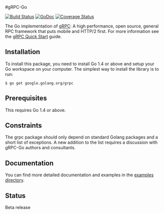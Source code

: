 #gRPC-Go

[![Build Status](https://travis-ci.org/grpc/grpc-go.svg)](https://travis-ci.org/grpc/grpc-go) [![GoDoc](https://godoc.org/google.golang.org/grpc?status.svg)](https://godoc.org/google.golang.org/grpc) [![Coverage Status](https://coveralls.io/repos/grpc/grpc-go/badge.svg?branch=master&service=github)](https://coveralls.io/github/grpc/grpc-go?branch=master)

The Go implementation of [gRPC](http://www.grpc.io/): A high performance, open source, general RPC framework that puts mobile and HTTP/2 first. For more information see the [gRPC Quick Start](http://www.grpc.io/docs/) guide.

Installation
------------

To install this package, you need to install Go 1.4 or above and setup your Go workspace on your computer. The simplest way to install the library is to run:

```
$ go get google.golang.org/grpc
```

Prerequisites
-------------

This requires Go 1.4 or above.

Constraints
-----------
The grpc package should only depend on standard Golang packages and a short list of exceptions. A new addition to the list requires a discussion with gRPC-Go authors and consultants.

Documentation
-------------
You can find more detailed documentation and examples in the [examples directory](examples/).

Status
------
Beta release

